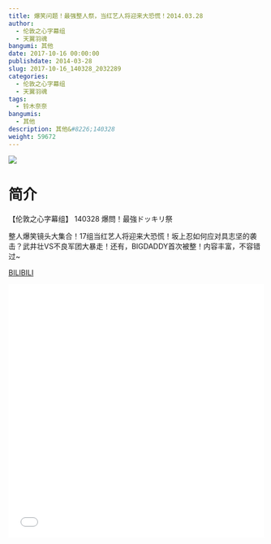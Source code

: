 ```yaml
---
title: 爆笑问题！最强整人祭，当红艺人将迎来大恐慌！2014.03.28
author: 
  - 伦敦之心字幕组
  - 天翼羽魂
bangumi: 其他
date: 2017-10-16 00:00:00
publishdate: 2014-03-28
slug: 2017-10-16_140328_2032289
categories: 
  - 伦敦之心字幕组
  - 天翼羽魂
tags: 
  - 铃木奈奈
bangumis: 
  - 其他
description: 其他&#8226;140328
weight: 59672
---
```


![](https://i.imgur.com/ySouYCL.jpg)

# 简介  
【伦敦之心字幕组】 140328 爆問！最強ドッキリ祭


整人爆笑镜头大集合！17组当红艺人将迎来大恐慌！坂上忍如何应对具志坚的袭击？武井壮VS不良军团大暴走！还有，BIGDADDY首次被整！内容丰富，不容错过~

  [BILIBILI](https://www.bilibili.com/video/av2032289/)


<div class="vcontainer">  <iframe class='video' src="//www.bilibili.com/blackboard/player.html?cid=3144874&aid=2032289" width="100%" height="500" frameborder="0" allowfullscreen="allowfullscreen"></iframe></div>
